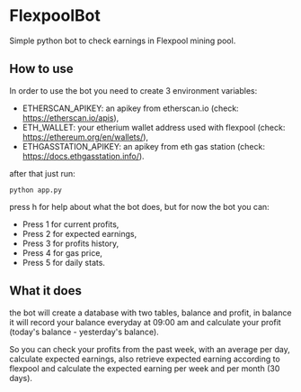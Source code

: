 # FlexpoolBot
Simple python bot to check earnings in Flexpool mining pool.

## How to use
In order to use the bot you need to create 3 environment variables:
   * ETHERSCAN_APIKEY: an apikey from etherscan.io (check: https://etherscan.io/apis), 
   * ETH_WALLET: your etherium wallet address used with flexpool (check: https://ethereum.org/en/wallets/),
   * ETHGASSTATION_APIKEY: an apikey from eth gas station (check: https://docs.ethgasstation.info/).
   
after that just run:
```
python app.py
```
press h for help about what the bot does, but for now the bot you can:
 * Press 1 for current profits,
 * Press 2 for expected earnings,
 * Press 3 for profits history,
 * Press 4 for gas price,
 * Press 5 for daily stats.

## What it does
the bot will create a database with two tables, balance and profit, in balance it will record your balance everyday at 09:00 am and calculate your profit (today's balance - yesterday's balance).

So you can check your profits from the past week, with an average per day, calculate expected earnings, also retrieve expected earning according to flexpool and calculate the expected earning per week and per month (30 days).
